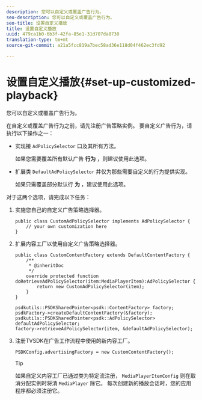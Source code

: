 ```yaml
---
description: 您可以自定义或覆盖广告行为。
seo-description: 您可以自定义或覆盖广告行为。
seo-title: 设置自定义播放
title: 设置自定义播放
uuid: 479ca1b0-6b3f-42fa-85e1-31d707da8730
translation-type: tm+mt
source-git-commit: a21a5fcc819a7bec58ad36e118d04f462ec3fd92

---
```



# 设置自定义播放{#set-up-customized-playback}

您可以自定义或覆盖广告行为。

在自定义或覆盖广告行为之前，请先注册广告策略实例。
要自定义广告行为，请执行以下操作之一：

* 实现接 `AdPolicySelector` 口及其所有方法。

   如果您需要覆盖所有默认广告 **行为** ，则建议使用此选项。

* 扩展类 `DefaultAdPolicySelector` 并仅为那些需要自定义的行为提供实现。

   如果只需覆盖部分默认行 **为** ，建议使用此选项。

对于这两个选项，请完成以下任务：

1. 实施您自己的自定义广告策略选择器。

   ```
   public class CustomAdPolicySelector implements AdPolicySelector { 
       // your own customization here 
   }
   ```

1. 扩展内容工厂以使用自定义广告策略选择器。

   ```
   public class CustomContentFactory extends DefaultContentFactory { 
       /** 
        * @inheritDoc 
        */ 
       override protected function doRetrieveAdPolicySelector(item:MediaPlayerItem):AdPolicySelector { 
           return new CustomAdPolicySelector(item); 
       } 
   }
   ```

   ```
   psdkutils::PSDKSharedPointer<psdk::ContentFactory> factory; 
   psdkFactory->createDefaultContentFactory(&factory); 
   psdkutils::PSDKSharedPointer<psdk::AdPolicySelector> defaultAdPolicySelector; 
   factory->retrieveAdPolicySelector(item, &defaultAdPolicySelector);
   ```

1. 注册TVSDK在广告工作流程中使用的新内容工厂。

   ```
   PSDKConfig.advertisingFactory = new CustomContentFactory();
   ```

   >[!TIP]
   >
   >如果自定义内容工厂已通过类为特定流注册， `MediaPlayerItemConfig` 则在取消分配实例时将清 `MediaPlayer` 除它。 每次创建新的播放会话时，您的应用程序都必须注册它。